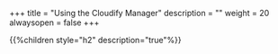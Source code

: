+++
title = "Using the Cloudify Manager"
description = ""
weight = 20
alwaysopen = false
+++

{{%children style="h2" description="true"%}}

